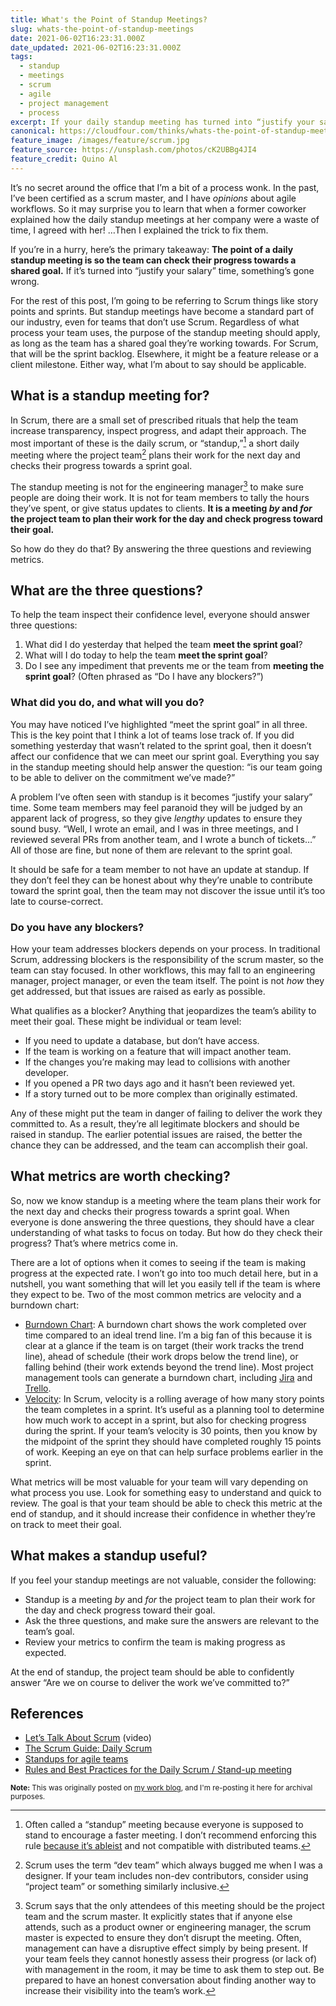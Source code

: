 ```yaml
---
title: What's the Point of Standup Meetings?
slug: whats-the-point-of-standup-meetings
date: 2021-06-02T16:23:31.000Z
date_updated: 2021-06-02T16:23:31.000Z
tags:
  - standup
  - meetings
  - scrum
  - agile
  - project management
  - process
excerpt: If your daily standup meeting has turned into “justify your salary” time, something’s gone wrong.
canonical: https://cloudfour.com/thinks/whats-the-point-of-standup-meetings/
feature_image: /images/feature/scrum.jpg
feature_source: https://unsplash.com/photos/cK2UBBg4JI4
feature_credit: Quino Al
---
```


It’s no secret around the office that I’m a bit of a process wonk. In the past, I’ve been certified as a scrum master, and I have _opinions_ about agile workflows. So it may surprise you to learn that when a former coworker explained how the daily standup meetings at her company were a waste of time, I agreed with her! …Then I explained the trick to fix them.

If you’re in a hurry, here’s the primary takeaway: **The point of a daily standup meeting is so the team can check their progress towards a shared goal.** If it’s turned into “justify your salary” time, something’s gone wrong.

For the rest of this post, I’m going to be referring to Scrum things like story points and sprints. But standup meetings have become a standard part of our industry, even for teams that don’t use Scrum. Regardless of what process your team uses, the purpose of the standup meeting should apply, as long as the team has a shared goal they’re working towards. For Scrum, that will be the sprint backlog. Elsewhere, it might be a feature release or a client milestone. Either way, what I’m about to say should be applicable.

## What is a standup meeting for?

In Scrum, there are a small set of prescribed rituals that help the team increase transparency, inspect progress, and adapt their approach. The most important of these is the daily scrum, or “standup,”[^1] a short daily meeting where the project team[^2] plans their work for the next day and checks their progress towards a sprint goal.

The standup meeting is not for the engineering manager[^3] to make sure people are doing their work. It is not for team members to tally the hours they’ve spent, or give status updates to clients. **It is a meeting _by_ and _for_ the project team to plan their work for the day and check progress toward their goal.**

So how do they do that? By answering the three questions and reviewing metrics.

## What are the three questions?

To help the team inspect their confidence level, everyone should answer three questions:

1. What did I do yesterday that helped the team **meet the sprint goal**?
2. What will I do today to help the team **meet the sprint goal**?
3. Do I see any impediment that prevents me or the team from **meeting the sprint goal**? (Often phrased as “Do I have any blockers?”)

### What did you do, and what will you do?

You may have noticed I’ve highlighted “meet the sprint goal” in all three. This is the key point that I think a lot of teams lose track of. If you did something yesterday that wasn’t related to the sprint goal, then it doesn’t affect our confidence that we can meet our sprint goal. Everything you say in the standup meeting should help answer the question: “is our team going to be able to deliver on the commitment we’ve made?”

A problem I’ve often seen with standup is it becomes “justify your salary” time. Some team members may feel paranoid they will be judged by an apparent lack of progress, so they give _lengthy_ updates to ensure they sound busy. “Well, I wrote an email, and I was in three meetings, and I reviewed several PRs from another team, and I wrote a bunch of tickets…” All of those are fine, but none of them are relevant to the sprint goal.

It should be safe for a team member to not have an update at standup. If they don’t feel they can be honest about why they’re unable to contribute toward the sprint goal, then the team may not discover the issue until it’s too late to course-correct.

### Do you have any blockers?

How your team addresses blockers depends on your process. In traditional Scrum, addressing blockers is the responsibility of the scrum master, so the team can stay focused. In other workflows, this may fall to an engineering manager, project manager, or even the team itself. The point is not _how_ they get addressed, but that issues are raised as early as possible.

What qualifies as a blocker? Anything that jeopardizes the team’s ability to meet their goal. These might be individual or team level:

- If you need to update a database, but don’t have access.
- If the team is working on a feature that will impact another team.
- If the changes you’re making may lead to collisions with another developer.
- If you opened a PR two days ago and it hasn’t been reviewed yet.
- If a story turned out to be more complex than originally estimated.

Any of these might put the team in danger of failing to deliver the work they committed to. As a result, they’re all legitimate blockers and should be raised in standup. The earlier potential issues are raised, the better the chance they can be addressed, and the team can accomplish their goal.

## What metrics are worth checking?

So, now we know standup is a meeting where the team plans their work for the next day and checks their progress towards a sprint goal. When everyone is done answering the three questions, they should have a clear understanding of what tasks to focus on today. But how do they check their progress? That’s where metrics come in.

There are a lot of options when it comes to seeing if the team is making progress at the expected rate. I won’t go into too much detail here, but in a nutshell, you want something that will let you easily tell if the team is where they expect to be. Two of the most common metrics are velocity and a burndown chart:

- [Burndown Chart](https://blog.zenhub.com/tracking-sprint-progress-with-scrum-burndown-charts/): A burndown chart shows the work completed over time compared to an ideal trend line. I’m a big fan of this because it is clear at a glance if the team is on target (their work tracks the trend line), ahead of schedule (their work drops below the trend line), or falling behind (their work extends beyond the trend line). Most project management tools can generate a burndown chart, including [Jira](https://www.atlassian.com/agile/tutorials/burndown-charts) and [Trello](https://blog.trello.com/what-is-a-burndown-chart).
- [Velocity](https://www.atlassian.com/agile/project-management/metrics#:~:text=Velocity): In Scrum, velocity is a rolling average of how many story points the team completes in a sprint. It’s useful as a planning tool to determine how much work to accept in a sprint, but also for checking progress during the sprint. If your team’s velocity is 30 points, then you know by the midpoint of the sprint they should have completed roughly 15 points of work. Keeping an eye on that can help surface problems earlier in the sprint.

What metrics will be most valuable for your team will vary depending on what process you use. Look for something easy to understand and quick to review. The goal is that your team should be able to check this metric at the end of standup, and it should increase their confidence in whether they’re on track to meet their goal.

## What makes a standup useful?

If you feel your standup meetings are not valuable, consider the following:

- Standup is a meeting _by_ and _for_ the project team to plan their work for the day and check progress toward their goal.
- Ask the three questions, and make sure the answers are relevant to the team’s goal.
- Review your metrics to confirm the team is making progress as expected.

At the end of standup, the project team should be able to confidently answer “Are we on course to deliver the work we’ve committed to?”

## References

- [Let’s Talk About Scrum](https://www.youtube.com/watch?v=HdHU3D0QgW8) (video)
- [The Scrum Guide: Daily Scrum](https://scrumguides.org/scrum-guide.html#daily-scrum)
- [Standups for agile teams](https://www.atlassian.com/agile/scrum/standups)
- [Rules and Best Practices for the Daily Scrum / Stand-up meeting](https://scrumguru.wordpress.com/2012/01/31/rules-and-best-practices-for-the-daily-scrum-stand-up-meeting/)

[^1]: Often called a “standup” meeting because everyone is supposed to stand to encourage a faster meeting. I don’t recommend enforcing this rule [because it’s ableist](https://www.panopto.com/blog/the-worst-advice-for-running-more-effective-meetings/) and not compatible with distributed teams.
[^2]: Scrum uses the term “dev team” which always bugged me when I was a designer. If your team includes non-dev contributors, consider using “project team” or something similarly inclusive.
[^3]: Scrum says that the only attendees of this meeting should be the project team and the scrum master. It explicitly states that if anyone else attends, such as a product owner or engineering manager, the scrum master is expected to ensure they don’t disrupt the meeting. Often, management can have a disruptive effect simply by being present. If your team feels they cannot honestly assess their progress (or lack of) with management in the room, it may be time to ask them to step out. Be prepared to have an honest conversation about finding another way to increase their visibility into the team’s work.

<small><strong>Note:</strong> This was originally posted on <a href="https://cloudfour.com/thinks/whats-the-point-of-standup-meetings/">my work blog</a>, and I'm re-posting it here for archival purposes.</small>
